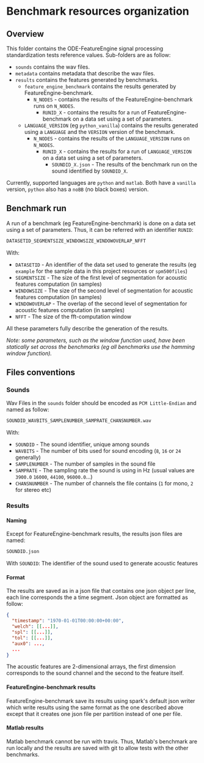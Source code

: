 # Benchmark resources organization

## Overview

This folder contains the ODE-FeatureEngine signal processing standardization tests reference values.
Sub-folders are as follow:

+ `sounds` contains the wav files.
+ `metadata` contains metadata that describe the wav files.
+ `results` contains the features generated by benchmarks.
  + `feature_engine_benchmark` contains the results generated by FeatureEngine-benchmark.
    + `N_NODES` - contains the results of the FeatureEngine-benchmark runs on `N_NODES`.
      + `RUNID_X` - contains the results for a run of FeatureEngine-benchmark on a data set using a set of parameters.
  + `LANGUAGE_VERSION` (eg `python_vanilla`) contains the results generated using a `LANGUAGE`
    and the `VERSION` version of the benchmark.
    + `N_NODES` - contains the results of the `LANGUAGE_VERSION` runs on `N_NODES`.
      + `RUNID_X` - contains the results for a run of `LANGUAGE_VERSION` on a data set using a set of parameters.
        + `SOUNDID_X.json` - The results of the benchmark run on the sound identified by `SOUNDID_X`.

Currently, supported languages are `python` and `matlab`. Both have a `vanilla` version, `python` also has a `noBB` (no black boxes) version.

## Benchmark run

A run of a benchmark (eg FeatureEngine-benchmark) is done on a data set using a set of
parameters. Thus, it can be referred with an identifier `RUNID`:

```bash
DATASETID_SEGMENTSIZE_WINDOWSIZE_WINDOWOVERLAP_NFFT
```

With:

+ `DATASETID` - An identifier of the data set used to generate the results (eg `example` for the sample data in this project resources or `spm500files`)
+ `SEGMENTSIZE` - The size of the first level of segmentation for acoustic features computation (in samples)
+ `WINDOWSIZE` - The size of the second level of segmentation for acoustic features computation (in samples)
+ `WINDOWOVERLAP` - The overlap of the second level of segmentation for acoustic features computation (in samples)
+ `NFFT` - The size of the fft-computation window

All these parameters fully describe the generation of the results.

_Note: some parameters, such as the window function used, have been statically
set across the benchmarks (eg all benchmarks use the hamming window function)._

## Files conventions

### Sounds

Wav Files in the `sounds` folder should be encoded as `PCM Little-Endian` and named as follow:

```bash
SOUNDID_WAVBITS_SAMPLENUMBER_SAMPRATE_CHANSNUMBER.wav
```

With:

+ `SOUNDID` - The sound identifier, unique among sounds
+ `WAVBITS` - The number of bits used for sound encoding (`8`, `16` or `24` generally)
+ `SAMPLENUMBER` - The number of samples in the sound file
+ `SAMPRATE` - The sampling rate the sound is using in Hz (usual values are `3900.0` `16000`, `44100`, `96000.0`...)
+ `CHANSNUNMBER` - The number of channels the file contains (`1` for mono, `2` for stereo etc)

### Results

#### Naming

Except for FeatureEngine-benchmark results, the results json files are named:

```bash
SOUNDID.json
```

With `SOUNDID`: The identifier of the sound used to generate acoustic features

#### Format

The results are saved as in a json file that contains one json object per line,
each line corresponds the a time segment. Json object are formatted as follow:

```json
{
  "timestamp": "1970-01-01T00:00:00+00:00",
  "welch": [[...]],
  "spl": [[...]],
  "tol": [[...]],
  "aux0": ...,
  ...
}
```

The acoustic features are 2-dimensional arrays, the first dimension corresponds
to the sound channel and the second to the feature itself.

#### FeatureEngine-benchmark results

FeatureEngine-benchmark save its results using spark's default json writer
which write results using the same format as the one described above except
that it creates one json file per partition instead of one per file.

#### Matlab results

Matlab benchmark cannot be run with travis. Thus, Matlab's benchmark are run
locally and the results are saved with git to allow tests with the other benchmarks.
